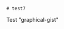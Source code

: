                                                                                                                                                                                                                                                                                                                                                                                                                                                                                                                                                                                                                                                                                         # test7
Test "graphical-gist"